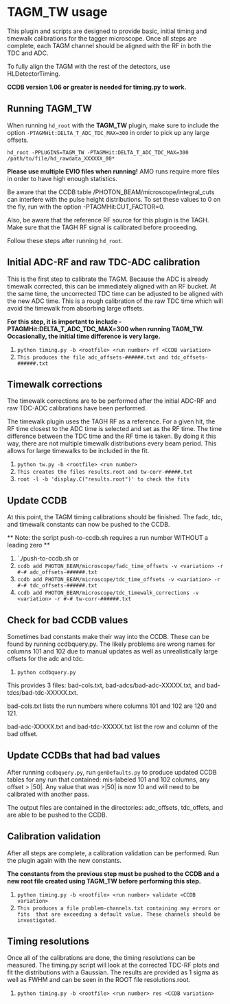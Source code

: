 # TAGM_TW usage
This plugin and scripts are designed to provide basic, initial timing and 
timewalk calibrations for the tagger microscope. Once all steps are 
complete, each TAGM channel should be aligned with the RF in both the 
TDC and ADC.

To fully align the TAGM with the rest of the detectors, use HLDetectorTiming.

**CCDB version 1.06 or greater is needed for timing.py to work.**

## Running TAGM_TW
When running `hd_root` with the **TAGM_TW** plugin, make sure to include 
the option `-PTAGMHit:DELTA_T_ADC_TDC_MAX=300` in order to pick up any 
large offsets.

`hd_root -PPLUGINS=TAGM_TW -PTAGMHit:DELTA_T_ADC_TDC_MAX=300 /path/to/file/hd_rawdata_XXXXXX_00*`

**Please use multiple EVIO files when running!** AMO runs require more files
in order to have high enough statistics.

Be aware that the CCDB table /PHOTON_BEAM/microscope/integral_cuts can 
interfere with the pulse height distributions. To set these values to 0 
on the fly, run with the option -PTAGMHit:CUT_FACTOR=0.

Also, be aware that the reference RF source for this plugin is the TAGH. 
Make sure that the TAGH RF signal is calibrated before proceeding.

Follow these steps after running `hd_root`. 

## Initial ADC-RF and raw TDC-ADC calibration
This is the first step to calibrate the TAGM. Because the ADC is already 
timewalk corrected, this can be immediately aligned with an RF bucket. 
At the same time, the uncorrected TDC time can be adjusted to be aligned 
with the new ADC time. This is a rough calibration of the raw TDC time 
which will avoid the timewalk from absorbing large offsets.

**For this step, it is important to include -PTAGMHit:DELTA_T_ADC_TDC_MAX=300
when running TAGM_TW. Occasionally, the initial time difference is very large.**

1. `python timing.py -b <rootfile> <run number> rf <CCDB variation>`
2. `This produces the file adc_offsets-######.txt and tdc_offsets-######.txt`

## Timewalk corrections
The timewalk corrections are to be performed after the initial ADC-RF and 
raw TDC-ADC calibrations have been performed.

The timewalk plugin uses the TAGH RF as a reference. For a given hit, the 
RF time closest to the ADC time is selected and set as the RF time. The time 
difference between the TDC time and the RF time is taken. By doing it this 
way, there are not multiple timewalk distributions every beam period. This 
allows for large timewalks to be included in the fit.

1. `python tw.py -b <rootfile> <run number>`
2. `This creates the files results.root and tw-corr-#####.txt`
3. `root -l -b 'display.C("results.root")' to check the fits`

## Update CCDB
At this point, the TAGM timing calibrations should be finished.
The fadc, tdc, and timewalk constants can now be pushed to the CCDB.

** Note: the script push-to-ccdb.sh requires a run number WITHOUT a leading zero **
1. `./push-to-ccdb.sh <run number> <variation>
or
2. `ccdb add PHOTON_BEAM/microscope/fadc_time_offsets -v <variation> -r #-# adc_offsets-######.txt`
3. `ccdb add PHOTON_BEAM/microscope/tdc_time_offsets -v <variation> -r #-# tdc_offsets-######.txt`
4. `ccdb add PHOTON_BEAM/microscope/tdc_timewalk_corrections -v <variation> -r #-# tw-corr-######.txt`

## Check for bad CCDB values
Sometimes bad constants make their way into the CCDB. These can be found by 
running ccdbquery.py. The likely problems are wrong names for columns 101 and 102 
due to manual updates as well as unrealistically large offsets for the adc and tdc.

1. `python ccdbquery.py`

This provides 3 files: bad-cols.txt, bad-adcs/bad-adc-XXXXX.txt, and bad-tdcs/bad-tdc-XXXXX.txt.

bad-cols.txt lists the run numbers where columns 101 and 102 are 120 and 121.

bad-adc-XXXXX.txt and bad-tdc-XXXXX.txt list the row and column of the bad offset. 

## Update CCDBs that had bad values
After running `ccdbquery.py`, run `genDefaults.py` to produce updated CCDB tables
for any run that contained: mis-labeled 101 and 102 columns, any offset > |50|.
Any value that was >|50| is now 10 and will need to be calibrated with another pass.

The output files are contained in the directories: adc_offsets, tdc_offets, and 
are able to be pushed to the CCDB.

## Calibration validation
After all steps are complete, a calibration validation can be performed. Run 
the plugin again with the new constants.

**The constants from the previous step must be pushed to the CCDB and a new root
file created using TAGM_TW before performing this step.**

1. `python timing.py -b <rootfile> <run number> validate <CCDB variation>`
2. `This produces a file problem-channels.txt containing any errors or fits 
that are exceeding a default value. These channels should be investigated.`

## Timing resolutions
Once all of the calibrations are done, the timing resolutions can be measured. 
The timing.py script will look at the corrected TDC-RF plots and fit the 
distributions with a Gaussian. The results are provided as 1 sigma as well as 
FWHM and can be seen in the ROOT file resolutions.root.

1. `python timing.py -b <rootfile> <run number> res <CCDB variation>`

